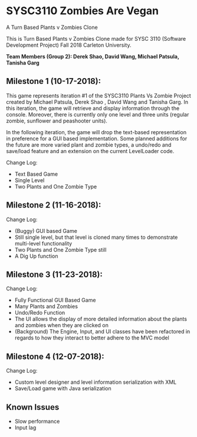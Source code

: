 # SYSC3110 Zombies Are Vegan
A Turn Based Plants v Zombies Clone

This is Turn Based Plants v Zombies Clone made for SYSC 3110 (Software Development Project) Fall 2018 Carleton University.

**Team Members (Group 2): Derek Shao, David Wang, Michael Patsula, Tanisha Garg**

## Milestone 1 (10-17-2018):

This game represents iteration #1 of the SYSC3110 Plants Vs Zombie Project created by Michael Patsula, Derek Shao , David Wang and Tanisha Garg. In this iteration, the game will retrieve and display
information through the console. Moreover, there is currently only one level and three units (regular zombie, sunflower and peashooter units).

In the following iteration, the game will drop the text-based representation in preference for a GUI based implementation. Some planned additions for the future are more varied plant and zombie types, a undo/redo and save/load feature and an extension on the current LevelLoader code.

Change Log:
- Text Based Game
- Single Level
- Two Plants and One Zombie Type

## Milestone 2 (11-16-2018):

Change Log:
- (Buggy) GUI based Game
- Still single level, but that level is cloned many times to demonstrate multi-level functionality
- Two Plants and One Zombie Type still
- A Dig Up function

## Milestone 3 (11-23-2018):

Change Log:
- Fully Functional GUI Based Game
- Many Plants and Zombies
- Undo/Redo Function
- The UI allows the display of more detailed information about the plants and zombies when they are clicked on
- (Background) The Engine, Input, and UI classes have been refactored in regards to how they interact to better adhere to the MVC model

## Milestone 4 (12-07-2018):

Change Log:
- Custom level designer and level information serialization with XML
- Save/Load game with Java serialization

## Known Issues
- Slow performance
- Input lag

